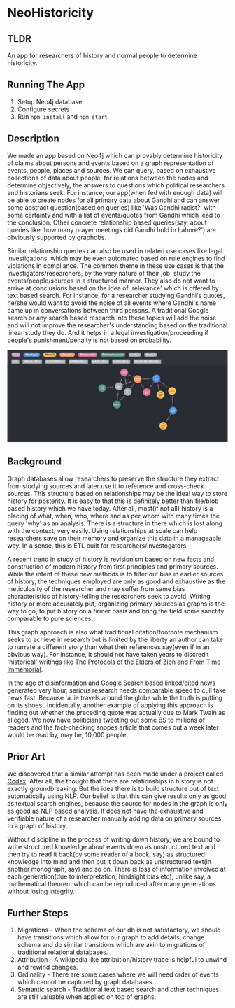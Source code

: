 # NeoHistoricity

## TLDR
An app for researchers of history and normal people to determine historicity.

## Running The App

1. Setup Neo4j database
2. Configure secrets
3. Run `npm install` and `npm start`

## Description

We made an app based on Neo4j which can provably determine historicity of claims about persons and events based on a graph representation of events, people, places and sources. We can query, based on exhaustive collections of data about people, for relations between the nodes and determine objectively, the answers to questions which political researchers and historians seek. For instance, our app(when fed with enough data) will be able to create nodes for all primary data about Gandhi and can answer some abstract question(based on queries) like 'Was Gandhi racist?' with some certainty and with a list of events/quotes from Gandhi which lead to the conclusion. Other concrete relationship based queries(say, about queries like 'how many prayer meetings did Gandhi hold in Lahore?') are obviously supported by graphdbs.

Similar relationship queries can also be used in related use cases like legal investigations, which may be even automated based on rule engines to find violations in compliance. The common theme in these use cases is that the investigators/researchers, by the very nature of their job, study the events/people/sources in a structured manner. They also do not want to arrive at conclusions based on the idea of 'relevance' which is offered by text based search. For instance, for a researcher studying Gandhi's quotes, he/she would want to avoid the noise of all events where Gandhi's name came up in conversations between third persons. A traditional Google search or any search based research into these topics will add the noise and will not improve the researcher's understanding based on the traditional linear study they do. And it helps in a legal investigation/proceeding if people's punishment/penalty is not based on probability.

![Schema](./img/schema.png)


## Background

Graph databases allow researchers to preserve the structure they extract from studying sources and later use it to reference and cross-check sources. This structure based on relationships may be the ideal way to store history for posterity. It is easy to that this is definitely better than file/blob based history which we have today. After all, most(if not all) history is a placing of what, when, who, where and as per whom with many times the query 'why' as an analysis. There is a structure in there which is lost along with the context, very easily. Using relationships at scale can help researchers save on their memory and organize this data in a manageable way. In a sense, this is ETL built for researchers/investogators.

A recent trend in study of history is revisionism based on new facts and construction of modern history from first principles and primary sources. While the intent of these new methods is to filter out bias in earlier sources of history, the techniques employed are only as good and exhaustive as the meticulosity of the researcher and may suffer from same bias characteristics of history-telling the researchers seek to avoid. Writing history or more accurately put, organizing primary sources as graphs is the way to go, to put history on a firmer basis and bring the field some sanctity comparable to pure sciences.

This graph approach is also what traditional citation/footnote mechanism seeks to achieve in research but is limited by the liberty an author can take to narrate a different story than what their references say(even if in an obvious way). For instance, it should not have taken years to discredit 'historical' writings like [The Protocols of the Elders of Zion](https://en.wikipedia.org/wiki/The_Protocols_of_the_Elders_of_Zion) and [From Time Immemorial](https://en.wikipedia.org/wiki/From_Time_Immemorial).

In the age of disinformation and Google Search based linked/cited news generated very hour, serious research needs comparable speed to cull fake news fast. Because 'a lie travels around the globe while the truth is putting on its shoes'. Incidentally, another example of applying this approach is finding out whether the preceding quote was actually due to Mark Twain as alleged. We now have politicians tweeting out some BS to millions of readers and the fact-checking snopes article that comes out a week later would be read by, may be, 10,000 people.

## Prior Art

We discovered that a similar attempt has been made under a project called [Codex](https://neo4j.com/blog/building-graph-history-codex/#who-codex). After all, the thought that there are relationships in history is not exactly groundbreaking. But the idea there is to build structure out of text automatically using NLP. Our belief is that this can give results only as good as textual search engines, because the source for nodes in the graph is only as good as NLP based analysis. It does not have the exhaustive and verifiable nature of a researcher manually adding data on primary sources to a graph of history.

Without discipline in the process of writing down history, we are bound to write structured knowledge about events down as unstructured text and then try to read it back(by some reader of a book, say) as structured knowledge into mind and then put it down back as unstructured text(in another monograph, say) and so on. There is loss of information involved at each generation(due to interpretation, hindsight bias etc), unlike say, a mathematical theorem which can be reproduced after many generations without losing integrity.

## Further Steps

1. Migrations - When the schema of our db is not satisfactory, we should have transitions which allow for our graph to add details, change schema and do similar transitions which are akin to migrations of traditional relational databases.
2. Attribution - A wikipedia like attribution/history trace is helpful to unwind and rewind changes.
3. Ordinality - There are some cases where we will need order of events which cannot be captured by graph databases.
4. Semantic search - Traditional text based search and other techniques are still valuable when applied on top of graphs.
